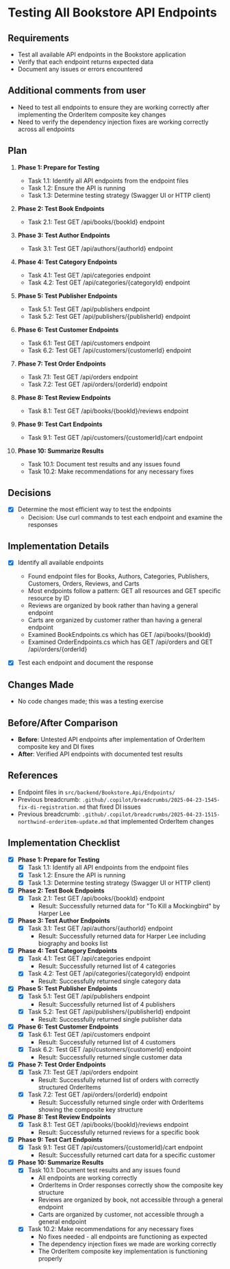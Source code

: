 # Testing All Bookstore API Endpoints

## Requirements
- Test all available API endpoints in the Bookstore application
- Verify that each endpoint returns expected data
- Document any issues or errors encountered

## Additional comments from user
- Need to test all endpoints to ensure they are working correctly after implementing the OrderItem composite key changes
- Need to verify the dependency injection fixes are working correctly across all endpoints

## Plan
1. **Phase 1: Prepare for Testing**
   - Task 1.1: Identify all API endpoints from the endpoint files
   - Task 1.2: Ensure the API is running
   - Task 1.3: Determine testing strategy (Swagger UI or HTTP client)

2. **Phase 2: Test Book Endpoints**
   - Task 2.1: Test GET /api/books/{bookId} endpoint
   
3. **Phase 3: Test Author Endpoints**
   - Task 3.1: Test GET /api/authors/{authorId} endpoint

4. **Phase 4: Test Category Endpoints**
   - Task 4.1: Test GET /api/categories endpoint
   - Task 4.2: Test GET /api/categories/{categoryId} endpoint

5. **Phase 5: Test Publisher Endpoints**
   - Task 5.1: Test GET /api/publishers endpoint
   - Task 5.2: Test GET /api/publishers/{publisherId} endpoint

6. **Phase 6: Test Customer Endpoints**
   - Task 6.1: Test GET /api/customers endpoint
   - Task 6.2: Test GET /api/customers/{customerId} endpoint

7. **Phase 7: Test Order Endpoints**
   - Task 7.1: Test GET /api/orders endpoint
   - Task 7.2: Test GET /api/orders/{orderId} endpoint

8. **Phase 8: Test Review Endpoints**
   - Task 8.1: Test GET /api/books/{bookId}/reviews endpoint

9. **Phase 9: Test Cart Endpoints**
   - Task 9.1: Test GET /api/customers/{customerId}/cart endpoint

10. **Phase 10: Summarize Results**
    - Task 10.1: Document test results and any issues found
    - Task 10.2: Make recommendations for any necessary fixes

## Decisions
- [x] Determine the most efficient way to test the endpoints
  - Decision: Use curl commands to test each endpoint and examine the responses

## Implementation Details
- [x] Identify all available endpoints
  - Found endpoint files for Books, Authors, Categories, Publishers, Customers, Orders, Reviews, and Carts
  - Most endpoints follow a pattern: GET all resources and GET specific resource by ID
  - Reviews are organized by book rather than having a general endpoint
  - Carts are organized by customer rather than having a general endpoint
  - Examined BookEndpoints.cs which has GET /api/books/{bookId}
  - Examined OrderEndpoints.cs which has GET /api/orders and GET /api/orders/{orderId}

- [x] Test each endpoint and document the response

## Changes Made
- No code changes made; this was a testing exercise

## Before/After Comparison
- **Before**: Untested API endpoints after implementation of OrderItem composite key and DI fixes
- **After**: Verified API endpoints with documented test results

## References
- Endpoint files in `src/backend/Bookstore.Api/Endpoints/`
- Previous breadcrumb: `.github/.copilot/breadcrumbs/2025-04-23-1545-fix-di-registration.md` that fixed DI issues
- Previous breadcrumb: `.github/.copilot/breadcrumbs/2025-04-23-1515-northwind-orderitem-update.md` that implemented OrderItem changes

## Implementation Checklist
- [x] **Phase 1: Prepare for Testing**
   - [x] Task 1.1: Identify all API endpoints from the endpoint files
   - [x] Task 1.2: Ensure the API is running
   - [x] Task 1.3: Determine testing strategy (Swagger UI or HTTP client)

- [x] **Phase 2: Test Book Endpoints**
   - [x] Task 2.1: Test GET /api/books/{bookId} endpoint
     - Result: Successfully returned data for "To Kill a Mockingbird" by Harper Lee
   
- [x] **Phase 3: Test Author Endpoints**
   - [x] Task 3.1: Test GET /api/authors/{authorId} endpoint
     - Result: Successfully returned data for Harper Lee including biography and books list

- [x] **Phase 4: Test Category Endpoints**
   - [x] Task 4.1: Test GET /api/categories endpoint
     - Result: Successfully returned list of 4 categories
   - [x] Task 4.2: Test GET /api/categories/{categoryId} endpoint
     - Result: Successfully returned single category data

- [x] **Phase 5: Test Publisher Endpoints**
   - [x] Task 5.1: Test GET /api/publishers endpoint
     - Result: Successfully returned list of 4 publishers
   - [x] Task 5.2: Test GET /api/publishers/{publisherId} endpoint
     - Result: Successfully returned single publisher data

- [x] **Phase 6: Test Customer Endpoints**
   - [x] Task 6.1: Test GET /api/customers endpoint
     - Result: Successfully returned list of 4 customers
   - [x] Task 6.2: Test GET /api/customers/{customerId} endpoint
     - Result: Successfully returned single customer data

- [x] **Phase 7: Test Order Endpoints**
   - [x] Task 7.1: Test GET /api/orders endpoint
     - Result: Successfully returned list of orders with correctly structured OrderItems
   - [x] Task 7.2: Test GET /api/orders/{orderId} endpoint
     - Result: Successfully returned single order with OrderItems showing the composite key structure

- [x] **Phase 8: Test Review Endpoints**
   - [x] Task 8.1: Test GET /api/books/{bookId}/reviews endpoint
     - Result: Successfully returned reviews for a specific book

- [x] **Phase 9: Test Cart Endpoints**
   - [x] Task 9.1: Test GET /api/customers/{customerId}/cart endpoint
     - Result: Successfully returned cart data for a specific customer

- [x] **Phase 10: Summarize Results**
   - [x] Task 10.1: Document test results and any issues found
     - All endpoints are working correctly
     - OrderItems in Order responses correctly show the composite key structure
     - Reviews are organized by book, not accessible through a general endpoint
     - Carts are organized by customer, not accessible through a general endpoint
   - [x] Task 10.2: Make recommendations for any necessary fixes
     - No fixes needed - all endpoints are functioning as expected
     - The dependency injection fixes we made are working correctly
     - The OrderItem composite key implementation is functioning properly